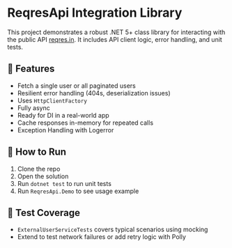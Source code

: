 # ReqresApi Integration Library

This project demonstrates a robust .NET 5+ class library for interacting with the public API [reqres.in](https://reqres.in/). It includes API client logic, error handling, and unit tests.

## 🔧 Features

- Fetch a single user or all paginated users
- Resilient error handling (404s, deserialization issues)
- Uses `HttpClientFactory`
- Fully async
- Ready for DI in a real-world app
- Cache responses in-memory for repeated calls
- Exception Handling with Logerror

## 🚀 How to Run

1. Clone the repo
2. Open the solution
3. Run `dotnet test` to run unit tests
4. Run `ReqresApi.Demo` to see usage example

## 🧪 Test Coverage

- `ExternalUserServiceTests` covers typical scenarios using mocking
- Extend to test network failures or add retry logic with Polly

